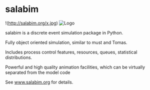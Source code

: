 # salabim
!(http://salabim.org/x.jpg)
![Logo](http://images.boomsbeat.com/data/images/full/3006/baby-panda_4-jpg.jpg)


salabim is a discrete event simulation package in Python.

Fully object oriented simulation, similar to must and Tomas.

Includes process control features, resources, queues, statistical distributions.

Powerful and high quality animation facilities, which can be virtually separated from the model code

See www.salabim.org for details. 
